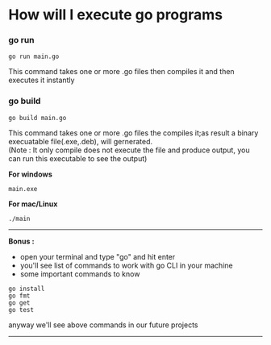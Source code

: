 # How will I execute go programs

### go run
```
go run main.go
```

 This command takes one or more .go files then compiles it and then executes it instantly

### go build

```
go build main.go
```
 This command takes one or more .go files the compiles it;as result a binary execuatable file(.exe,.deb), will gernerated.
 <br>
 (Note : It only compile does not execute the file and produce output, you can run this executable to see the output)
 <br>

 <b>For windows </b>
 ```
 main.exe
 ```
 <b>For mac/Linux</b>
 ```
 ./main
 ```




---
<b><p>Bonus :<p></b>

- open your terminal and type "go" and hit enter 
- you'll see list of commands to work with go CLI in your machine
- some important commands to know
```
go install
go fmt
go get
go test
```
anyway we'll see above commands in our future projects

---
